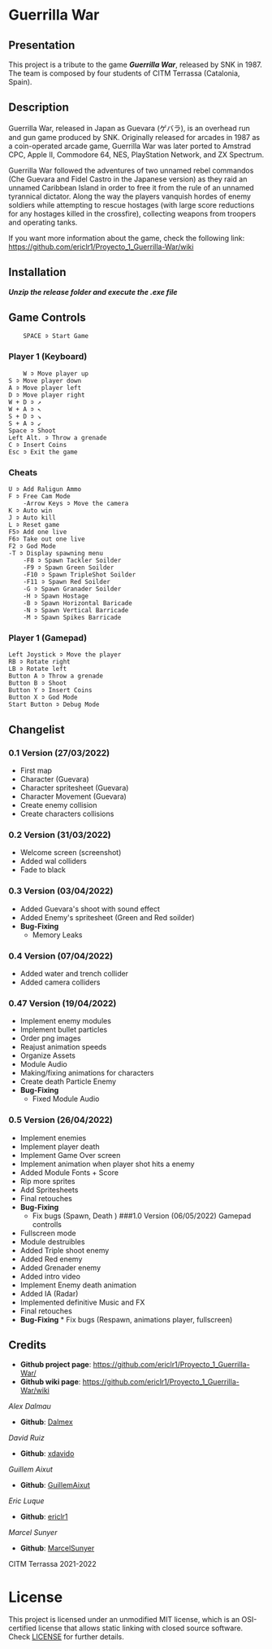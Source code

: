 # Guerrilla War
## Presentation
This project is a tribute to the game **_Guerrilla War_**, released by SNK in 1987. The team is composed by four students of CITM Terrassa (Catalonia, Spain).

## Description
Guerrilla War, released in Japan as Guevara (ゲバラ), is an overhead run and gun game produced by SNK. Originally released for arcades in 1987 as a coin-operated arcade game, Guerrilla War was later ported to Amstrad CPC, Apple II, Commodore 64, NES, PlayStation Network, and ZX Spectrum.

Guerrilla War followed the adventures of two unnamed rebel commandos (Che Guevara and Fidel Castro in the Japanese version) as they raid an unnamed Caribbean Island in order to free it from the rule of an unnamed tyrannical dictator. Along the way the players vanquish hordes of enemy soldiers while attempting to rescue hostages (with large score reductions for any hostages killed in the crossfire), collecting weapons from troopers and operating tanks.

If you want more information about the game, check the following link: https://github.com/ericlr1/Proyecto_1_Guerrilla-War/wiki

## Installation
**_Unzip the release folder and execute the .exe file_**

## Game Controls
     	SPACE ➲ Start Game
     
### Player 1 (Keyboard)
    	W ➲ Move player up
	S ➲ Move player down
	A ➲ Move player left
	D ➲ Move player right
	W + D ➲ ↗
	W + A ➲ ↖
	S + D ➲ ↘
	S + A ➲ ↙
 	Space ➲ Shoot
 	Left Alt. ➲ Throw a grenade
 	C ➲ Insert Coins
 	Esc ➲ Exit the game

### Cheats    
	U ➲ Add Raligun Ammo
	F ➲ Free Cam Mode
		-Arrow Keys ➲ Move the camera
	K ➲ Auto win
	J ➲ Auto kill
	L ➲ Reset game
	F5➲ Add one live
	F6➲ Take out one live
	F2 ➲ God Mode
	-T ➲ Display spawning menu
 		-F8 ➲ Spawn Tackler Soilder
 		-F9 ➲ Spawn Green Soilder
 		-F10 ➲ Spawn TripleShot Soilder
 		-F11 ➲ Spawn Red Soilder
 		-G ➲ Spawn Granader Soilder
 		-H ➲ Spawn Hostage
 		-B ➲ Spawn Horizontal Baricade
 		-N ➲ Spawn Vertical Barricade
 		-M ➲ Spawn Spikes Barricade


### Player 1 (Gamepad)
	Left Joystick ➲ Move the player
	RB ➲ Rotate right
	LB ➲ Rotate left
	Button A ➲ Throw a grenade
	Button B ➲ Shoot
	Button Y ➲ Insert Coins
	Button X ➲ God Mode
	Start Button ➲ Debug Mode
     

## Changelist
### 0.1 Version (27/03/2022)
* First map
* Character (Guevara)
* Character spritesheet (Guevara)
* Character Movement (Guevara)
* Create enemy collision
* Create characters collisions
### 0.2 Version (31/03/2022)
* Welcome screen (screenshot)
* Added wal colliders
* Fade to black
### 0.3 Version (03/04/2022)
* Added Guevara's shoot with sound effect
* Added Enemy's spritesheet (Green and Red soilder)
* **Bug-Fixing**
     * Memory Leaks
### 0.4 Version (07/04/2022)
* Added water and trench collider
* Added camera colliders     
### 0.47 Version (19/04/2022)
* Implement enemy modules
* Implement bullet particles
* Order png images
* Reajust animation speeds
* Organize Assets
* Module Audio
* Making/fixing animations for characters
* Create death Particle Enemy
* **Bug-Fixing**
     * Fixed Module Audio
### 0.5 Version (26/04/2022)
* Implement enemies 
* Implement player death
* Implement Game Over screen
* Implement animation when player shot hits a enemy
* Added Module Fonts + Score
* Rip more sprites
* Add Spritesheets
* Final retouches
* **Bug-Fixing**
     * Fix bugs (Spawn, Death )
###1.0 Version (06/05/2022)
Gamepad controlls
* Fullscreen mode
* Module destruibles
* Added Triple shoot enemy
* Added Red enemy
* Added Grenader enemy
* Added intro video
* Implement Enemy death animation
* Added IA (Radar)
* Implemented definitive Music and FX
* Final retouches
* **Bug-Fixing**
      * Fix bugs (Respawn, animations player, fullscreen)
    

## Credits
* **Github project page**: https://github.com/ericlr1/Proyecto_1_Guerrilla-War/
* **Github wiki page**: https://github.com/ericlr1/Proyecto_1_Guerrilla-War/wiki

_Alex Dalmau_
* **Github**: [Dalmex](https://github.com/Dalmex)

_David Ruiz_
* **Github**: [xdavido](https://github.com/xdavido)

_Guillem Aixut_
* **Github**: [GuillemAixut](https://github.com/GuillemAixut)

_Eric Luque_
* **Github**: [ericlr1](https://github.com/ericlr1)

_Marcel Sunyer_
* **Github**: [MarcelSunyer](https://github.com/MarcelSunyer)


CITM Terrassa 2021-2022

# License

This project is licensed under an unmodified MIT license, which is an OSI-certified license that allows static linking with closed source software. 
Check [LICENSE](LICENSE) for further details.


